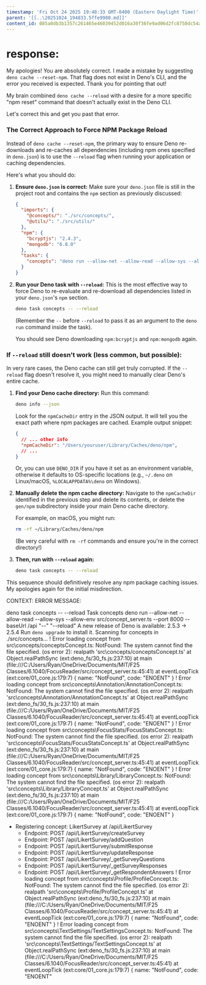 ```yaml
---
timestamp: 'Fri Oct 24 2025 19:48:33 GMT-0400 (Eastern Daylight Time)'
parent: '[[..\20251024_194833.5ffe9980.md]]'
content_id: 085a0db3b1357c261465e46039452d016a30f36fe9ad06d2fc8750dc54aa27f8
---
```


# response:

My apologies! You are absolutely correct. I made a mistake by suggesting `deno cache --reset-npm`. That flag does not exist in Deno's CLI, and the error you received is expected. Thank you for pointing that out!

My brain combined `deno cache --reload` with a desire for a more specific "npm reset" command that doesn't actually exist in the Deno CLI.

Let's correct this and get you past that error.

### The Correct Approach to Force NPM Package Reload

Instead of `deno cache --reset-npm`, the primary way to ensure Deno re-downloads and re-caches all dependencies (including npm ones specified in `deno.json`) is to use the `--reload` flag when running your application or caching dependencies.

Here's what you should do:

1. **Ensure `deno.json` is correct:**
   Make sure your `deno.json` file is still in the project root and contains the `npm` section as previously discussed:

   ```json
   {
     "imports": {
       "@concepts/": "./src/concepts/",
       "@utils/": "./src/utils/"
     },
     "npm": {
       "bcryptjs": "2.4.3",
       "mongodb": "6.8.0"
     },
     "tasks": {
       "concepts": "deno run --allow-net --allow-read --allow-sys --allow-env src/concept_server.ts --port 8000 --baseUrl /api"
     }
   }
   ```

2. **Run your Deno task with `--reload`:**
   This is the most effective way to force Deno to re-evaluate and re-download all dependencies listed in your `deno.json`'s `npm` section.

   ```bash
   deno task concepts -- --reload
   ```

   (Remember the `--` before `--reload` to pass it as an argument to the `deno run` command inside the task).

   You should see Deno downloading `npm:bcryptjs` and `npm:mongodb` again.

### If `--reload` still doesn't work (less common, but possible):

In very rare cases, the Deno cache can still get truly corrupted. If the `--reload` flag doesn't resolve it, you might need to manually clear Deno's entire cache.

1. **Find your Deno cache directory:**
   Run this command:
   ```bash
   deno info --json
   ```
   Look for the `npmCacheDir` entry in the JSON output. It will tell you the exact path where npm packages are cached.
   Example output snippet:
   ```json
   {
     // ... other info
     "npmCacheDir": "/Users/youruser/Library/Caches/deno/npm",
     // ...
   }
   ```
   Or, you can use `DENO_DIR` if you have it set as an environment variable, otherwise it defaults to OS-specific locations (e.g., `~/.deno` on Linux/macOS, `%LOCALAPPDATA%\deno` on Windows).

2. **Manually delete the npm cache directory:**
   Navigate to the `npmCacheDir` identified in the previous step and delete its contents, or delete the `gen/npm` subdirectory inside your main Deno cache directory.

   For example, on macOS, you might run:

   ```bash
   rm -rf ~/Library/Caches/deno/npm
   ```

   (Be very careful with `rm -rf` commands and ensure you're in the correct directory!)

3. **Then, run with `--reload` again:**
   ```bash
   deno task concepts -- --reload
   ```

This sequence should definitively resolve any npm package caching issues. My apologies again for the initial misdirection.

CONTEXT: ERROR MESSAGE:

deno task concepts -- --reload
Task concepts deno run --allow-net --allow-read --allow-sys --allow-env src/concept\_server.ts --port 8000 --baseUrl /api "--" "--reload"
A new release of Deno is available: 2.5.3 → 2.5.4 Run `deno upgrade` to install it.
Scanning for concepts in ./src/concepts...
! Error loading concept from src\concepts/conceptsConcept.ts: NotFound: The system cannot find the file specified. (os error 2): realpath 'src\concepts/conceptsConcept.ts'
at Object.realPathSync (ext:deno\_fs/30\_fs.js:237:10)
at main (file:///C:/Users/Ryan/OneDrive/Documents/MIT/F25 Classes/6.1040/FocusReader/src/concept\_server.ts:45:41)
at eventLoopTick (ext:core/01\_core.js:179:7) {
name: "NotFound",
code: "ENOENT"
}
! Error loading concept from src\concepts\Annotation/AnnotationConcept.ts: NotFound: The system cannot find the file specified. (os error 2): realpath 'src\concepts\Annotation/AnnotationConcept.ts'
at Object.realPathSync (ext:deno\_fs/30\_fs.js:237:10)
at main (file:///C:/Users/Ryan/OneDrive/Documents/MIT/F25 Classes/6.1040/FocusReader/src/concept\_server.ts:45:41)
at eventLoopTick (ext:core/01\_core.js:179:7) {
name: "NotFound",
code: "ENOENT"
}
! Error loading concept from src\concepts\FocusStats/FocusStatsConcept.ts: NotFound: The system cannot find the file specified. (os error 2): realpath 'src\concepts\FocusStats/FocusStatsConcept.ts'
at Object.realPathSync (ext:deno\_fs/30\_fs.js:237:10)
at main (file:///C:/Users/Ryan/OneDrive/Documents/MIT/F25 Classes/6.1040/FocusReader/src/concept\_server.ts:45:41)
at eventLoopTick (ext:core/01\_core.js:179:7) {
name: "NotFound",
code: "ENOENT"
}
! Error loading concept from src\concepts\Library/LibraryConcept.ts: NotFound: The system cannot find the file specified. (os error 2): realpath 'src\concepts\Library/LibraryConcept.ts'
at Object.realPathSync (ext:deno\_fs/30\_fs.js:237:10)
at main (file:///C:/Users/Ryan/OneDrive/Documents/MIT/F25 Classes/6.1040/FocusReader/src/concept\_server.ts:45:41)
at eventLoopTick (ext:core/01\_core.js:179:7) {
name: "NotFound",
code: "ENOENT"
}

* Registering concept: LikertSurvey at /api/LikertSurvey
  * Endpoint: POST /api/LikertSurvey/createSurvey
  * Endpoint: POST /api/LikertSurvey/addQuestion
  * Endpoint: POST /api/LikertSurvey/submitResponse
  * Endpoint: POST /api/LikertSurvey/updateResponse
  * Endpoint: POST /api/LikertSurvey/\_getSurveyQuestions
  * Endpoint: POST /api/LikertSurvey/\_getSurveyResponses
  * Endpoint: POST /api/LikertSurvey/\_getRespondentAnswers
    ! Error loading concept from src\concepts\Profile/ProfileConcept.ts: NotFound: The system cannot find the file specified. (os error 2): realpath 'src\concepts\Profile/ProfileConcept.ts'
    at Object.realPathSync (ext:deno\_fs/30\_fs.js:237:10)
    at main (file:///C:/Users/Ryan/OneDrive/Documents/MIT/F25 Classes/6.1040/FocusReader/src/concept\_server.ts:45:41)
    at eventLoopTick (ext:core/01\_core.js:179:7) {
    name: "NotFound",
    code: "ENOENT"
    }
    ! Error loading concept from src\concepts\TextSettings/TextSettingsConcept.ts: NotFound: The system cannot find the file specified. (os error 2): realpath 'src\concepts\TextSettings/TextSettingsConcept.ts'
    at Object.realPathSync (ext:deno\_fs/30\_fs.js:237:10)
    at main (file:///C:/Users/Ryan/OneDrive/Documents/MIT/F25 Classes/6.1040/FocusReader/src/concept\_server.ts:45:41)
    at eventLoopTick (ext:core/01\_core.js:179:7) {
    name: "NotFound",
    code: "ENOENT"
